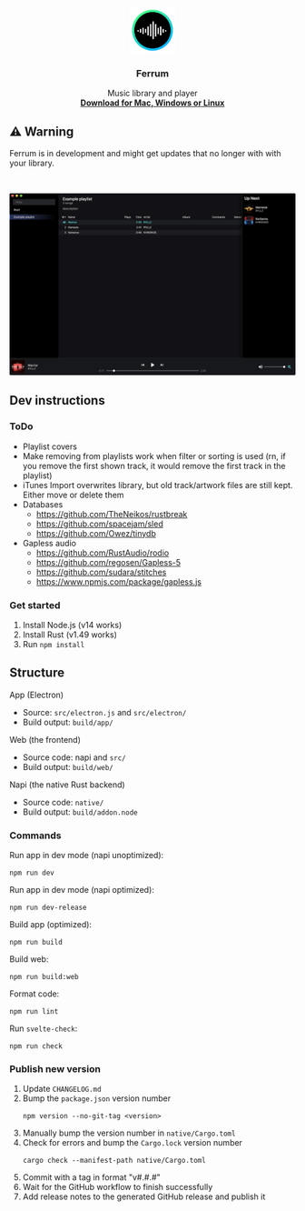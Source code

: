 <div align="center">
  <img src="assets/Logo%201024.png" width="80">
</div>
<h3 align="center">Ferrum</h3>
<p align="center">
  Music library and player
  <br/>
  <a href="https://github.com/probablykasper/ferrum/releases"><b>Download for Mac, Windows or Linux</b></a>
</p>

## ⚠️ Warning
Ferrum is in development and might get updates that no longer with with your library.

<br/>

![Screenshot](assets/screenshot.png)

## Dev instructions

### ToDo

- Playlist covers
- Make removing from playlists work when filter or sorting is used (rn, if you remove the first shown track, it would remove the first track in the playlist)
- iTunes Import overwrites library, but old track/artwork files are still kept. Either move or delete them
- Databases
  - https://github.com/TheNeikos/rustbreak
  - https://github.com/spacejam/sled
  - https://github.com/Owez/tinydb
- Gapless audio
  - https://github.com/RustAudio/rodio
  - https://github.com/regosen/Gapless-5
  - https://github.com/sudara/stitches
  - https://www.npmjs.com/package/gapless.js

### Get started

1. Install Node.js (v14 works)
2. Install Rust (v1.49 works)
3. Run `npm install`

## Structure

App (Electron)
- Source: `src/electron.js` and `src/electron/`
- Build output: `build/app/`

Web (the frontend)
- Source code: napi and `src/`
- Build output: `build/web/`

Napi (the native Rust backend)
- Source code: `native/`
- Build output: `build/addon.node`

### Commands

Run app in dev mode (napi unoptimized):
```
npm run dev
```

Run app in dev mode (napi optimized):
```
npm run dev-release
```

Build app (optimized):
```
npm run build
```

Build web:
```
npm run build:web
```

Format code:
```
npm run lint
```

Run `svelte-check`:
```
npm run check
```

### Publish new version
1. Update `CHANGELOG.md`
2. Bump the `package.json` version number
    ```
    npm version --no-git-tag <version>
    ```
3. Manually bump the version number in `native/Cargo.toml`
4. Check for errors and bump the `Cargo.lock` version number
    ```
    cargo check --manifest-path native/Cargo.toml
    ```
5. Commit with a tag in format "v#.#.#"
6. Wait for the GitHub workflow to finish successfully
7. Add release notes to the generated GitHub release and publish it
